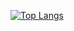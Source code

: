 [![Top Langs](https://github-readme-stats.vercel.app/api/top-langs/?username=lolpowerluke)](https://github.com/lolpowerluke/github-readme-stats)
